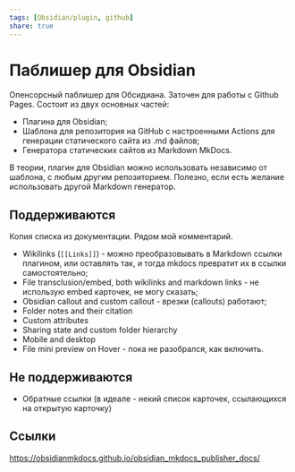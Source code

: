 ```yaml
---
tags: [Obsidian/plugin, github]
share: true
---
```

# Паблишер для Obsidian
Опенсорсный паблишер для Обсидиана. Заточен для работы с Github Pages.
Состоит из двух основных частей:
- Плагина для Obsidian;
- Шаблона для репозитория на GitHub с настроенными Actions для генерации статического сайта из .md файлов;
- Генератора статических сайтов из Markdown MkDocs.

В теории, плагин для Obsidian можно использовать независимо от шаблона, с любым другим репозиторием. Полезно, если есть желание использовать другой Markdown генератор.

## Поддерживаются
Копия списка из документации. Рядом мой комментарий.
-    Wikilinks (`[[Links]]`) - можно преобразовывать в Markdown ссылки плагином, или оставлять так, и тогда mkdocs превратит их в ссылки самостоятельно;
-    File transclusion/embed, both wikilinks and markdown links - не использую embed карточек, не могу сказать;
-    Obsidian callout and custom callout - врезки (callouts) работают;
-    Folder notes and their citation
-    Custom attributes
-    Sharing state and custom folder hierarchy
-    Mobile and desktop
-    File mini preview on Hover - пока не разобрался, как включить.

## Не поддерживаются
- Обратные ссылки (в идеале - некий список карточек, ссылающихся на открытую карточку)

## Ссылки
https://obsidianmkdocs.github.io/obsidian_mkdocs_publisher_docs/